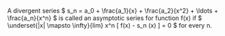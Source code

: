 A divergent series $ s_n = a_0 + \frac{a_1}{x} + \frac{a_2}{x^2} + 
\ldots + \frac{a_n}{x^n} $ is called an asymptotic series for function
f(x) if
$ \underset{|x| \mapsto \infty}{lim} x^n [ f(x) - s_n (x) ] = 0 $ for
every n.
